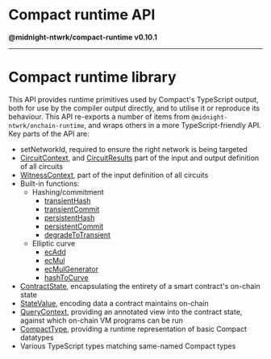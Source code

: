 # Compact runtime API

**@midnight-ntwrk/compact-runtime v0.10.1**

***

# Compact runtime library

This API provides runtime primitives used by Compact's TypeScript output, both
for use by the compiler output directly, and to utilise it or reproduce its
behaviour. This API re-exports a number of items from
`@midnight-ntwrk/onchain-runtime`, and wraps others in a more TypeScript-friendly
API. Key parts of the API are:

-  setNetworkId, required to ensure the right network is being targeted
- [CircuitContext](interfaces/CircuitContext.md), and [CircuitResults](interfaces/CircuitResults.md) part of the input and
  output definition of all circuits
- [WitnessContext](interfaces/WitnessContext.md), part of the input definition of all circuits
- Built-in functions:
  - Hashing/commitment
    - [transientHash](functions/transientHash.md)
    - [transientCommit](functions/transientCommit.md)
    - [persistentHash](functions/persistentHash.md)
    - [persistentCommit](functions/persistentCommit.md)
    - [degradeToTransient](functions/degradeToTransient.md)
  - Elliptic curve
    - [ecAdd](functions/ecAdd.md)
    - [ecMul](functions/ecMul.md)
    - [ecMulGenerator](functions/ecMulGenerator.md)
    - [hashToCurve](functions/hashToCurve.md)
- [ContractState](classes/ContractState.md), encapsulating the entirety of a smart contract's
  on-chain state
- [StateValue](classes/StateValue.md), encoding data a contract maintains on-chain
- [QueryContext](classes/QueryContext.md), providing an annotated view into the contract state,
  against which on-chain VM programs can be run
- [CompactType](interfaces/CompactType.md), providing a runtime representation of basic Compact
  datatypes
- Various TypeScript types matching same-named Compact types
